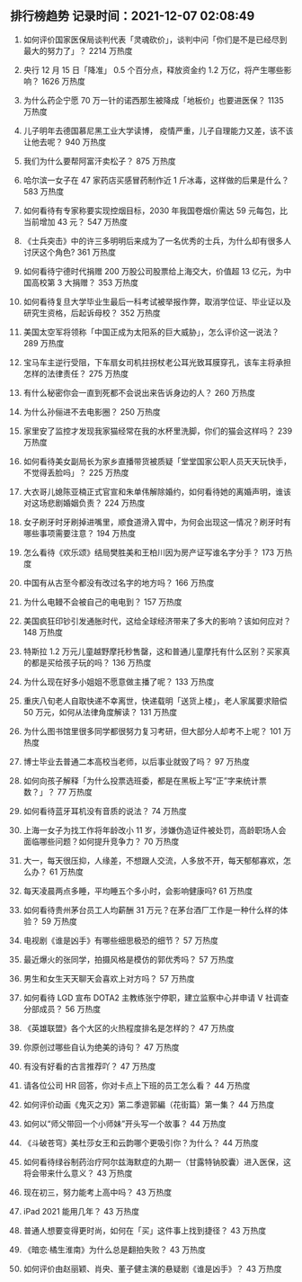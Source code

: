 
## 排行榜趋势 记录时间：2021-12-07 02:08:49
  
  1. 如何评价国家医保局谈判代表「灵魂砍价」，谈判中问「你们是不是已经尽到最大的努力了」？ 2214 万热度
    
  2. 央行 12 月 15 日「降准」 0.5 个百分点，释放资金约 1.2 万亿，将产生哪些影响？ 1626 万热度
    
  3. 为什么药企宁愿 70 万一针的诺西那生被降成「地板价」也要进医保？ 1135 万热度
    
  4. 儿子明年去德国慕尼黑工业大学读博， 疫情严重，儿子自理能力又差，该不该让他去呢？ 940 万热度
    
  5. 我们为什么要帮阿富汗卖松子？ 875 万热度
    
  6. 哈尔滨一女子在 47 家药店买感冒药制作近 1 斤冰毒，这样做的后果是什么？ 583 万热度
    
  7. 如何看待有专家称要实现控烟目标，2030 年我国卷烟价需达 59 元每包，比当前增加 43 元？ 547 万热度
    
  8. 《士兵突击》中的许三多明明后来成为了一名优秀的士兵，为什么却有很多人讨厌这个角色? 361 万热度
    
  9. 如何看待宁德时代捐赠 200 万股公司股票给上海交大，价值超 13 亿元，为中国高校第 3 大捐赠？ 353 万热度
    
  10. 如何看待复旦大学毕业生最后一科考试被举报作弊，取消学位证、毕业证以及研究生资格，后起诉母校？ 352 万热度
    
  11. 美国太空军将领称「中国正成为太阳系的巨大威胁」，怎么评价这一说法？ 289 万热度
    
  12. 宝马车主逆行受阻，下车扇女司机拄拐杖老公耳光致耳膜穿孔，该车主将承担怎样的法律责任？ 275 万热度
    
  13. 有什么秘密你会一直到死都不会说出来告诉身边的人？ 260 万热度
    
  14. 为什么孙俪进不去电影圈？ 250 万热度
    
  15. 家里安了监控才发现我家猫经常在我的水杯里洗脚，你们的猫会这样吗？ 239 万热度
    
  16. 如何看待美女副局长为家乡直播带货被质疑「堂堂国家公职人员天天玩快手，不觉得丢脸吗」？ 225 万热度
    
  17. 大衣哥儿媳陈亚楠正式官宣和朱单伟解除婚约，如何看待她的离婚声明，谁该对这场悲剧婚姻负责？ 224 万热度
    
  18. 女子刷牙时牙刷掉进嘴里，顺食道滑入胃中，为何会出现这一情况？刷牙时有哪些事项需要注意？ 194 万热度
    
  19. 怎么看待《欢乐颂》结局樊胜美和王柏川因为房产证写谁名字分手？ 173 万热度
    
  20. 中国有从古至今都没有改过名字的地方吗？ 166 万热度
    
  21. 为什么电鳗不会被自己的电电到？ 157 万热度
    
  22. 美国疯狂印钞引发通胀时代，这给全球经济带来了多大的影响？该如何应对？ 148 万热度
    
  23. 特斯拉 1.2 万元儿童越野摩托秒售罄，这和普通儿童摩托有什么区别？买家真的都是买给孩子玩的吗？ 136 万热度
    
  24. 为什么现在好多小姐姐不愿意做主播了呢？ 133 万热度
    
  25. 重庆八旬老人自取快递不幸离世，快递载明「送货上楼」，老人家属要求赔偿 50 万元，如何从法律角度解读？ 131 万热度
    
  26. 为什么图书馆里很多同学都很努力复习考研，但大部分人却考不上呢？ 101 万热度
    
  27. 博士毕业去普通二本高校当老师，以后事业就毁了吗？ 97 万热度
    
  28. 如何向孩子解释「为什么投票选班委，都是在黑板上写“正”字来统计票数？」？ 77 万热度
    
  29. 如何看待蓝牙耳机没有音质的说法？ 74 万热度
    
  30. 上海一女子为找工作将年龄改小 11 岁，涉嫌伪造证件被处罚，高龄职场人会面临哪些问题？如何提升竞争力？ 70 万热度
    
  31. 大一，每天很压抑，人缘差，不想跟人交流，人多放不开，每天郁郁寡欢，怎么办？ 61 万热度
    
  32. 每天凌晨两点多睡，平均睡五个多小时，会影响健康吗? 61 万热度
    
  33. 如何看待贵州茅台员工人均薪酬 31 万元？在茅台酒厂工作是一种什么样的体验？ 59 万热度
    
  34. 电视剧《谁是凶手》有哪些细思极恐的细节？ 57 万热度
    
  35. 最近爆火的张同学，拍摄风格是模仿的郭优秀吗？ 57 万热度
    
  36. 男生和女生天天聊天会喜欢上对方吗？ 57 万热度
    
  37. 如何看待 LGD 宣布 DOTA2 主教练张宁停职，建立监察中心并申请 V 社调查分部成员？ 56 万热度
    
  38. 《英雄联盟》各个大区的火热程度排名是怎样的？ 47 万热度
    
  39. 你原创过哪些自认为绝美的诗句？ 47 万热度
    
  40. 有没有好看的古言推荐吖？ 47 万热度
    
  41. 请各位公司 HR 回答，你对卡点上下班的员工怎么看？ 44 万热度
    
  42. 如何评价动画《鬼灭之刃》第二季遊郭編（花街篇）第一集？ 44 万热度
    
  43. 如何以“师父带回一个小师妹”开头写一个故事？ 44 万热度
    
  44. 《斗破苍穹》美杜莎女王和云韵哪个更吸引你？为什么？ 44 万热度
    
  45. 如何看待绿谷制药治疗阿尔兹海默症的九期一（甘露特钠胶囊）进入医保，这将会带来什么意义？ 43 万热度
    
  46. 现在初三，努力能考上高中吗？ 43 万热度
    
  47. iPad 2021 能用几年？ 43 万热度
    
  48. 普通人想要变得更时尚，如何在「买」这件事上找到捷径？ 43 万热度
    
  49. 《暗恋·橘生淮南》为什么总是翻拍失败？ 43 万热度
    
  50. 如何评价由赵丽颖、肖央、董子健主演的悬疑剧《谁是凶手》？ 43 万热度
    